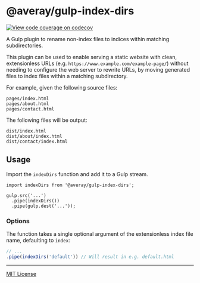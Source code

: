 # @averay/gulp-index-dirs

[![View code coverage on codecov][codecov-badge]][codecov]

[codecov]: https://codecov.io/gh/adamaveray/gulp-index-dirs
[codecov-badge]: https://codecov.io/gh/adamaveray/gulp-index-dirs/branch/main/graph/badge.svg

A Gulp plugin to rename non-index files to indices within matching subdirectories.

This plugin can be used to enable serving a static website with clean, extensionless URLs (e.g. `https://www.example.com/example-page/`) without needing to configure the web server to rewrite URLs, by moving generated files to index files within a matching subdirectory.

For example, given the following source files:

```
pages/index.html
pages/about.html
pages/contact.html
```

The following files will be output:

```
dist/index.html
dist/about/index.html
dist/contact/index.html
```

## Usage

Import the `indexDirs` function and add it to a Gulp stream.

```
import indexDirs from '@averay/gulp-index-dirs';

gulp.src('...')
  .pipe(indexDirs())
  .pipe(gulp.dest('...'));
```

### Options

The function takes a single optional argument of the extensionless index file name, defaulting to `index`:

```js
// ...
.pipe(indexDirs('default')) // Will result in e.g. default.html
```

---

[MIT License](./LICENSE)
